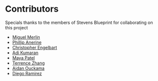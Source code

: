 # Contributors

Specials thanks to the members of Stevens Blueprint for collaborating on this project

<!--Please add your name (First Name Last Name)-->
- [Miguel Merlin](https://github.com/miguel-merlin)
- [Phillip Anerine](https://github.com/phill52)
- [Christopher Engelbart](https://github.com/cengelbart39)
- [Adi Kumaran](https://github.com/adikumaran)
- [Maya Patel](https://github.com/mpate154)
- [Terrence Zhang](https://github.com/ZhangTerrence)
- [Aidan Ouckama](https://github.com/ouckah)
- [Diego Ramirez](https://github.com/diego-developed)
